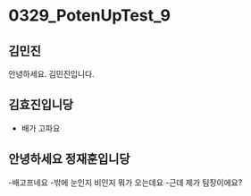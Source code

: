 # 0329_PotenUpTest_9
## 김민진
안녕하세요. 김민진입니다.

## 김효진입니당
- 배가 고파요 

## 안녕하세요 정재훈입니당
-배고프네요
-밖에 눈인지 비인지 뭐가 오는데요
-근데 제가 팀장이에요?

